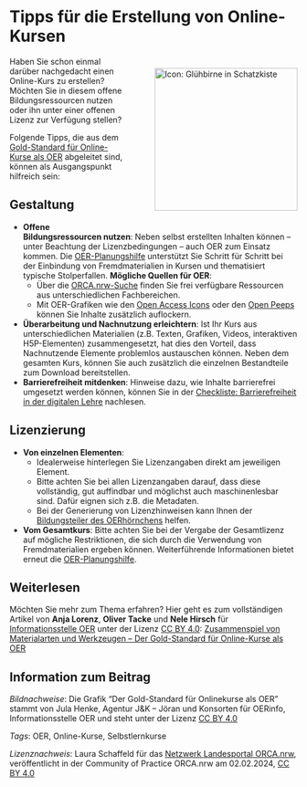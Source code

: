 # Tipps für die Erstellung von Online-Kursen

<img src="https://github.com/lindahalm-hsbi/infOERmiert/assets/149470876/a7c342d6-d84a-48dc-bf1d-7c2039d641aa" style="float: right; margin: 20px 0px 20px 50px" alt="Icon: Glühbirne in Schatzkiste" title="Zeichnung: Bild mit goldenem Rahmen, im Bild ein Bildschirm mit Aufschrift Online-Kurse" width="250px"/> 

Haben Sie schon einmal darüber nachgedacht einen Online-Kurs zu erstellen? Möchten Sie in diesem offene Bildungsressourcen nutzen oder ihn unter einer offenen Lizenz zur Verfügung stellen?

Folgende Tipps, die aus dem [Gold-Standard für Online-Kurse als OER](https://open-educational-resources.de/goldstandard-onlinekurs/) abgeleitet sind, können als Ausgangspunkt hilfreich sein:

## Gestaltung

- **Offene Bildungsressourcen nutzen**: Neben selbst erstellten Inhalten können – unter Beachtung der Lizenzbedingungen – auch OER zum Einsatz kommen. Die [OER-Planungshilfe](https://tibhannover.gitlab.io/oer/oer-wizard/html/wizard-modal.html#step-1) unterstützt Sie Schritt für Schritt bei der Einbindung von Fremdmaterialien in Kursen und thematisiert typische Stolperfallen.
**Mögliche Quellen für OER**:
    - Über die [ORCA.nrw-Suche](https://www.orca.nrw/) finden Sie frei verfügbare Ressourcen aus unterschiedlichen Fachbereichen.
    - Mit OER-Grafiken wie den [Open Access Icons](https://commons.wikimedia.org/wiki/Category:Open_Access_Icons) oder den [Open Peeps](https://www.openpeeps.com/) können Sie Inhalte zusätzlich auflockern.
- **Überarbeitung und Nachnutzung erleichtern**: Ist Ihr Kurs aus unterschiedlichen Materialien (z.B. Texten, Grafiken, Videos, interaktiven H5P-Elementen) zusammengesetzt, hat dies den Vorteil, dass Nachnutzende Elemente problemlos austauschen können. Neben dem gesamten Kurs, können Sie auch zusätzlich die einzelnen Bestandteile zum Download bereitstellen.
- **Barrierefreiheit mitdenken**: Hinweise dazu, wie Inhalte barrierefrei umgesetzt werden können, können Sie in der [Checkliste: Barrierefreiheit in der digitalen Lehre](https://barrierefreiheit.dh.nrw/fileadmin/user_upload/barrierefreiheit/Publikationen/Checkliste_Barrierefreiheit_in_der_digitalen_Lehre_Jan24.pdf) nachlesen.

## Lizenzierung

- **Von einzelnen Elementen**:
    - Idealerweise hinterlegen Sie Lizenzangaben direkt am jeweiligen Element.
    - Bitte achten Sie bei allen Lizenzangaben darauf, dass diese vollständig, gut auffindbar und möglichst auch maschinenlesbar sind. Dafür eignen sich z.B. die Metadaten.
    - Bei der Generierung von Lizenzhinweisen kann Ihnen der [Bildungsteiler des OERhörnchens](https://oerhoernchen.de/bildungsteiler/) helfen.
- **Vom Gesamtkurs**: Bitte achten Sie bei der Vergabe der Gesamtlizenz auf mögliche Restriktionen, die sich durch die Verwendung von Fremdmaterialien ergeben können. Weiterführende Informationen bietet erneut die [OER-Planungshilfe](https://tibhannover.gitlab.io/oer/oer-wizard/html/wizard-modal.html#step-1).

## Weiterlesen
Möchten Sie mehr zum Thema erfahren? Hier geht es zum vollständigen Artikel von **Anja Lorenz**, **Oliver Tacke** und **Nele Hirsch** für [Informationsstelle OER](https://open-educational-resources.de/) unter der Lizenz [CC BY 4.0](https://creativecommons.org/licenses/by/4.0/legalcode): [Zusammenspiel von Materialarten und Werkzeugen – Der Gold-Standard für Online-Kurse als OER](https://open-educational-resources.de/goldstandard-onlinekurs/)

## Information zum Beitrag

*Bildnachweise*: Die Grafik “Der Gold-Standard für Onlinekurse als OER” stammt von Jula Henke, Agentur J&K – Jöran und Konsorten für OERinfo, Informationsstelle OER und steht unter der Lizenz [CC BY 4.0](https://creativecommons.org/licenses/by/4.0/legalcode)

*Tags*: OER, Online-Kurse, Selbstlernkurse

*Lizenznachweis*: Laura Schaffeld für das <a href="http://www.orca.nrw/ueber-uns/netzwerk" target="_blank">Netzwerk Landesportal ORCA.nrw</a>, veröffentlicht in der Community of Practice ORCA.nrw am 02.02.2024, <a href="https://creativecommons.org/licenses/by/4.0/" target="_blank">CC BY 4.0</a>

